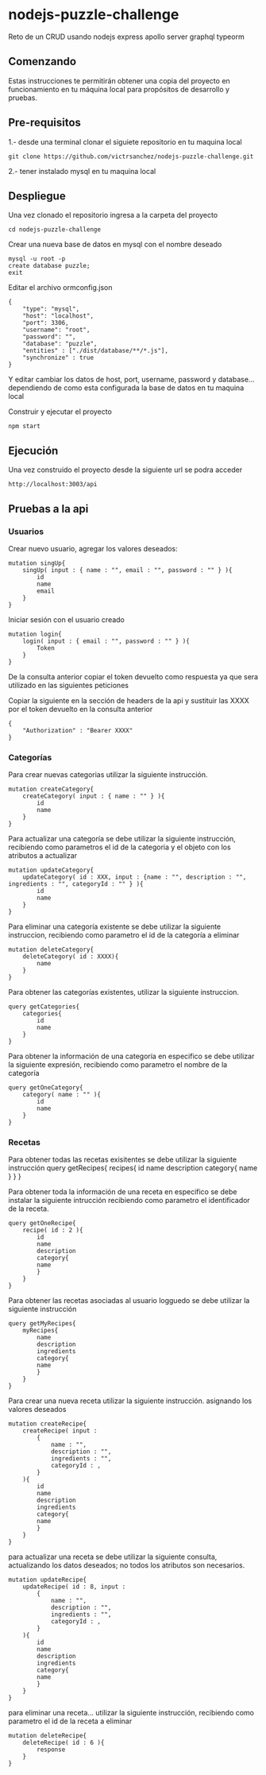 # nodejs-puzzle-challenge

Reto de un CRUD usando nodejs express apollo server graphql typeorm

## Comenzando

Estas instrucciones te permitirán obtener una copia del proyecto en funcionamiento en tu máquina local para propósitos de desarrollo y pruebas.

## Pre-requisitos

1.- desde una terminal clonar el siguiete repositorio en tu maquina local

    git clone https://github.com/victrsanchez/nodejs-puzzle-challenge.git

2.- tener instalado mysql en tu maquina local



## Despliegue

Una vez clonado el repositorio ingresa a la carpeta del proyecto

    cd nodejs-puzzle-challenge


Crear una nueva base de datos en mysql con el nombre deseado

    mysql -u root -p
    create database puzzle;
    exit

Editar el archivo ormconfig.json

    {
        "type": "mysql",
        "host": "localhost",
        "port": 3306,
        "username": "root",
        "password": "",
        "database": "puzzle",
        "entities" : ["./dist/database/**/*.js"],
        "synchronize" : true
    }

Y editar cambiar los datos de host, port, username, password y database... dependiendo de como esta configurada la base de datos en tu maquina local

Construir y ejecutar el proyecto

    npm start

## Ejecución

Una vez construido el proyecto desde la siguiente url se podra acceder

    http://localhost:3003/api

## Pruebas a la api

### Usuarios

Crear nuevo usuario, agregar los valores deseados:

    mutation singUp{
        singUp( input : { name : "", email : "", password : "" } ){
            id
            name
            email
        }
    }

Iniciar sesión con el usuario creado

    mutation login{
        login( input : { email : "", password : "" } ){
            Token
        }
    }

De la consulta anterior copiar el token devuelto como respuesta ya que sera utilizado en las siguientes peticiones

Copiar la siguiente en la sección de headers de la api y sustituir las XXXX por el token devuelto en la consulta anterior

    {
        "Authorization" : "Bearer XXXX"
    }

### Categorías

Para crear nuevas categorias utilizar la siguiente instrucción.

    mutation createCategory{
        createCategory( input : { name : "" } ){
            id
            name
        }
    }

Para actualizar una categoría se debe utilizar la siguiente instrucción, recibiendo como parametros el id de la categoria y el objeto con los atributos a actualizar

    mutation updateCategory{
        updateCategory( id : XXX, input : {name : "", description : "", ingredients : "", categoryId : "" } ){
            id
            name
        }
    }

Para eliminar una categoría existente se debe utilizar la siguiente instruccion, recibiendo como parametro el id de la categoría a eliminar

    mutation deleteCategory{
        deleteCategory( id : XXXX){
            name
        }
    }

Para obtener las categorías existentes, utilizar la siguiente instruccion.

    query getCategories{
        categories{
            id
            name
        }
    }


Para obtener la información de una categoría en especifico se debe utilizar la siguiente expresión, recibiendo como parametro el nombre de la categoría

    query getOneCategory{
        category( name : "" ){
            id
            name
        }
    }


### Recetas

Para obtener todas las recetas exisitentes se debe utilizar la siguiente instrucción
    query getRecipes{
    recipes{
        id
        name
        description
        category{
        name
        }
    }
    }

Para obtener toda la información de una receta en especifico se debe instalar la siguiente intrucción recibiendo como parametro el identificador de la receta.

    query getOneRecipe{
        recipe( id : 2 ){
            id
            name
            description
            category{
            name
            }
        }
    }
 
Para obtener las recetas asociadas al usuario logguedo se debe utilizar la siguiente instrucción

    query getMyRecipes{
        myRecipes{
            name
            description
            ingredients
            category{
            name
            }
        }
    }


Para crear una nueva receta utilizar la siguiente instrucción. asignando los valores deseados

    mutation createRecipe{
        createRecipe( input : 
            { 
                name : "",
                description : "",
                ingredients : "",
                categoryId : ,      
            } 
        ){
            id
            name
            description
            ingredients
            category{
            name
            }
        }
    }

para actualizar una receta se debe utilizar la siguiente consulta, actualizando los datos deseados; no todos los atributos son necesarios.

    mutation updateRecipe{
        updateRecipe( id : 8, input : 
            { 
                name : "",
                description : "",
                ingredients : "",
                categoryId : ,      
            } 
        ){
            id
            name
            description
            ingredients
            category{
            name
            }
        }
    }

para eliminar una receta... utilizar la siguiente instrucción, recibiendo como parametro el id de la receta a eliminar

    mutation deleteRecipe{
        deleteRecipe( id : 6 ){
            response
        }
    }